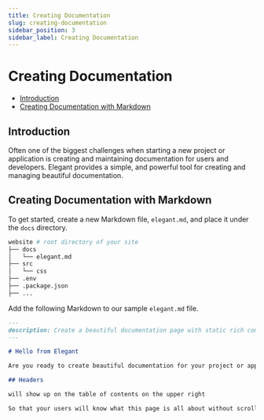 ```yaml
---
title: Creating Documentation
slug: creating-documentation
sidebar_position: 3
sidebar_label: Creating Documentation
---
```


# Creating Documentation

- [Introduction](#introduction)
- [Creating Documentation with Markdown](#creating-documentation-with-markdown)

<a name="introduction"></a>

## Introduction

Often one of the biggest challenges when starting a new project or application is creating and maintaining documentation for users and developers. Elegant provides a simple, and powerful tool for creating and managing beautiful documentation. 

<a name="creating-documentation-with-markdown"></a>

## Creating Documentation with Markdown

To get started, create a new Markdown file, `elegant.md`, and place it under the `docs` directory.

```bash
website # root directory of your site
├── docs
│   └── elegant.md
├── src
│   └── css
├── .env
├── .package.json
├── ...
```

Add the following Markdown to our sample `elegant.md` file.

```md
---
description: Create a beautiful documentation page with static rich content.
---

# Hello from Elegant

Are you ready to create beautiful documentation for your project or application?

## Headers

will show up on the table of contents on the upper right

So that your users will know what this page is all about without scrolling down or even without reading too much.

```